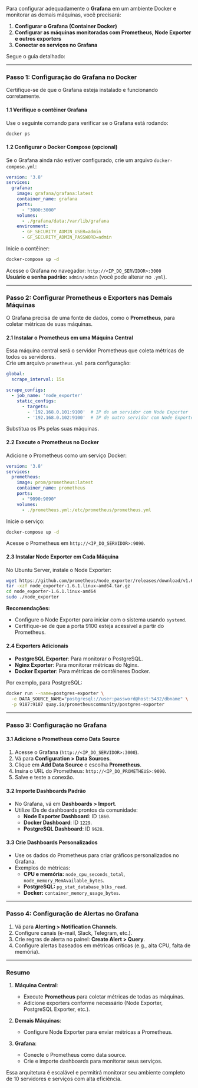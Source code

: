 Para configurar adequadamente o **Grafana** em um ambiente Docker e monitorar as demais máquinas, você precisará:

1. **Configurar o Grafana (Container Docker)**  
2. **Configurar as máquinas monitoradas com Prometheus, Node Exporter e outros exporters**  
3. **Conectar os serviços no Grafana**  

Segue o guia detalhado:

---

### **Passo 1: Configuração do Grafana no Docker**

Certifique-se de que o Grafana esteja instalado e funcionando corretamente.

#### 1.1 **Verifique o contêiner Grafana**
Use o seguinte comando para verificar se o Grafana está rodando:
```bash
docker ps
```

#### 1.2 **Configurar o Docker Compose (opcional)**  
Se o Grafana ainda não estiver configurado, crie um arquivo `docker-compose.yml`:
```yaml
version: '3.8'
services:
  grafana:
    image: grafana/grafana:latest
    container_name: grafana
    ports:
      - "3000:3000"
    volumes:
      - ./grafana/data:/var/lib/grafana
    environment:
      - GF_SECURITY_ADMIN_USER=admin
      - GF_SECURITY_ADMIN_PASSWORD=admin
```

Inicie o contêiner:
```bash
docker-compose up -d
```

Acesse o Grafana no navegador: `http://<IP_DO_SERVIDOR>:3000`  
**Usuário e senha padrão:** `admin/admin` (você pode alterar no `.yml`).

---

### **Passo 2: Configurar Prometheus e Exporters nas Demais Máquinas**

O Grafana precisa de uma fonte de dados, como o **Prometheus**, para coletar métricas de suas máquinas.

#### 2.1 **Instalar o Prometheus em uma Máquina Central**
Essa máquina central será o servidor Prometheus que coleta métricas de todos os servidores.  
Crie um arquivo `prometheus.yml` para configuração:

```yaml
global:
  scrape_interval: 15s

scrape_configs:
  - job_name: 'node_exporter'
    static_configs:
      - targets:
        - '192.168.0.101:9100'  # IP de um servidor com Node Exporter
        - '192.168.0.102:9100'  # IP de outro servidor com Node Exporter
```

Substitua os IPs pelas suas máquinas.  

#### 2.2 **Execute o Prometheus no Docker**
Adicione o Prometheus como um serviço Docker:
```yaml
version: '3.8'
services:
  prometheus:
    image: prom/prometheus:latest
    container_name: prometheus
    ports:
      - "9090:9090"
    volumes:
      - ./prometheus.yml:/etc/prometheus/prometheus.yml
```

Inicie o serviço:
```bash
docker-compose up -d
```

Acesse o Prometheus em `http://<IP_DO_SERVIDOR>:9090`.

#### 2.3 **Instalar Node Exporter em Cada Máquina**
No Ubuntu Server, instale o Node Exporter:
```bash
wget https://github.com/prometheus/node_exporter/releases/download/v1.6.1/node_exporter-1.6.1.linux-amd64.tar.gz
tar -xzf node_exporter-1.6.1.linux-amd64.tar.gz
cd node_exporter-1.6.1.linux-amd64
sudo ./node_exporter
```

**Recomendações:**  
- Configure o Node Exporter para iniciar com o sistema usando `systemd`.  
- Certifique-se de que a porta 9100 esteja acessível a partir do Prometheus.

#### 2.4 **Exporters Adicionais**
- **PostgreSQL Exporter**: Para monitorar o PostgreSQL.
- **Nginx Exporter**: Para monitorar métricas do Nginx.
- **Docker Exporter**: Para métricas de contêineres Docker.  

Por exemplo, para PostgreSQL:
```bash
docker run --name=postgres-exporter \
  -e DATA_SOURCE_NAME="postgresql://user:password@host:5432/dbname" \
  -p 9187:9187 quay.io/prometheuscommunity/postgres-exporter
```

---

### **Passo 3: Configuração no Grafana**

#### 3.1 **Adicione o Prometheus como Data Source**
1. Acesse o Grafana (`http://<IP_DO_SERVIDOR>:3000`).
2. Vá para **Configuration > Data Sources**.
3. Clique em **Add Data Source** e escolha **Prometheus**.
4. Insira o URL do Prometheus: `http://<IP_DO_PROMETHEUS>:9090`.
5. Salve e teste a conexão.

#### 3.2 **Importe Dashboards Padrão**
- No Grafana, vá em **Dashboards > Import**.
- Utilize IDs de dashboards prontos da comunidade:
  - **Node Exporter Dashboard**: ID `1860`.
  - **Docker Dashboard**: ID `1229`.
  - **PostgreSQL Dashboard**: ID `9628`.

#### 3.3 **Crie Dashboards Personalizados**
- Use os dados do Prometheus para criar gráficos personalizados no Grafana.
- Exemplos de métricas:
  - **CPU e memória:** `node_cpu_seconds_total`, `node_memory_MemAvailable_bytes`.
  - **PostgreSQL:** `pg_stat_database_blks_read`.
  - **Docker:** `container_memory_usage_bytes`.

---

### **Passo 4: Configuração de Alertas no Grafana**

1. Vá para **Alerting > Notification Channels**.
2. Configure canais (e-mail, Slack, Telegram, etc.).
3. Crie regras de alerta no painel: **Create Alert > Query**.
4. Configure alertas baseados em métricas críticas (e.g., alta CPU, falta de memória).

---

### **Resumo**

1. **Máquina Central**:  
   - Execute **Prometheus** para coletar métricas de todas as máquinas.
   - Adicione exporters conforme necessário (Node Exporter, PostgreSQL Exporter, etc.).

2. **Demais Máquinas**:  
   - Configure Node Exporter para enviar métricas a Prometheus.

3. **Grafana**:  
   - Conecte o Prometheus como data source.
   - Crie e importe dashboards para monitorar seus serviços.

Essa arquitetura é escalável e permitirá monitorar seu ambiente completo de 10 servidores e serviços com alta eficiência.
